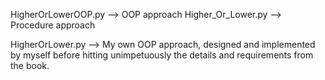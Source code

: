 HigherOrLowerOOP.py --> OOP approach
Higher_Or_Lower.py --> Procedure approach

HigherOrLower.py --> My own OOP approach, designed and implemented by myself before hitting unimpetuously the details and requirements from the book.
